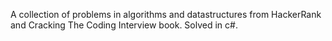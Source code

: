 A collection of problems in algorithms and datastructures from HackerRank and Cracking The Coding Interview book. Solved in c#.

